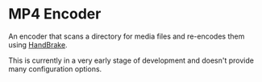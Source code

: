 # MP4 Encoder

An encoder that scans a directory for media files and re-encodes them using [HandBrake](https://handbrake.fr/).

This is currently in a very early stage of development and doesn't provide many configuration options.
